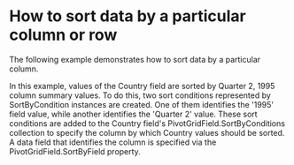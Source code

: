 # How to sort data by a particular column or row


<p>The following example demonstrates how to sort data by a particular column.</p><p>In this example, values of the Country field are sorted by Quarter 2, 1995 column summary values. To do this, two sort conditions represented by SortByCondition instances are created. One of them identifies the '1995' field value, while another identifies the 'Quarter 2' value. These sort conditions are added to the Country field's PivotGridField.SortByConditions collection to specify the column by which Country values should be sorted. A data field that identifies the column is specified via the PivotGridField.SortByField property.</p><br />


<br/>


